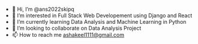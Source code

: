 - 👋 Hi, I’m @ans2022skipq
- 👀 I’m interested in Full Stack Web Developement using Django and React
- 🌱 I’m currently learning Data Analysis and Machine Learning in Python
- 💞️ I’m looking to collaborate on Data Analysis Project
- 📫 How to reach me ashakeel1111@gmail.com 

<!---
ans2022skipq/ans2022skipq is a ✨ special ✨ repository because its `README.md` (this file) appears on your GitHub profile.
You can click the Preview link to take a look at your changes.
--->
